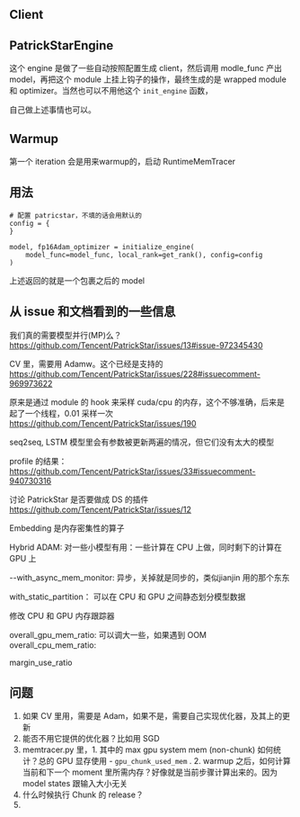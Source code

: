 ## Client

## PatrickStarEngine
这个 engine 是做了一些自动按照配置生成 client，然后调用 modle_func 产出 model，再把这个 module 上挂上钩子的操作，最终生成的是 wrapped module 和 optimizer。当然也可以不用他这个 `init_engine` 函数，

自己做上述事情也可以。

## Warmup 
第一个 iteration 会是用来warmup的，启动 RuntimeMemTracer

## 用法

```
# 配置 patricstar，不填的话会用默认的
config = {
}

model, fp16Adam_optimizer = initialize_engine(
    model_func=model_func, local_rank=get_rank(), config=config
)
```
上述返回的就是一个包裹之后的 model

## 从 issue 和文档看到的一些信息

我们真的需要模型并行(MP)么？https://github.com/Tencent/PatrickStar/issues/13#issue-972345430

CV 里，需要用 Adamw。这个已经是支持的
https://github.com/Tencent/PatrickStar/issues/228#issuecomment-969973622

原来是通过 module 的 hook 来采样 cuda/cpu 的内存，这个不够准确，后来是起了一个线程，0.01 采样一次
https://github.com/Tencent/PatrickStar/issues/190

seq2seq, LSTM 模型里会有参数被更新两遍的情况，但它们没有太大的模型

profile 的结果：
https://github.com/Tencent/PatrickStar/issues/33#issuecomment-940730316

讨论 PatrickStar 是否要做成 DS 的插件
https://github.com/Tencent/PatrickStar/issues/12

Embedding 是内存密集性的算子

Hybrid ADAM: 对一些小模型有用：一些计算在 CPU 上做，同时剩下的计算在 GPU 上

--with_async_mem_monitor: 异步，关掉就是同步的，类似jianjin 用的那个东东


with_static_partition： 可以在 CPU 和 GPU 之间静态划分模型数据

修改 CPU 和 GPU 内存跟踪器

overall_gpu_mem_ratio: 可以调大一些，如果遇到 OOM
overall_cpu_mem_ratio:

margin_use_ratio

## 问题
1. 如果 CV 里用，需要是 Adam，如果不是，需要自己实现优化器，及其上的更新
2. 能否不用它提供的优化器？比如用 SGD 
3. memtracer.py 里，1. 其中的 max gpu system mem (non-chunk) 如何统计？总的 GPU 显存使用 - `gpu_chunk_used_mem` . 2. warmup 之后，如何计算当前和下一个 moment 里所需内存？好像就是当前步骤计算出来的。因为model states 跟输入大小无关
4. 什么时候执行 Chunk 的 release？
5. 
